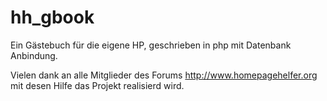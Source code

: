 # hh_gbook
Ein Gästebuch für die eigene HP, geschrieben in php mit Datenbank Anbindung.

Vielen dank an alle Mitglieder des Forums http://www.homepagehelfer.org
mit desen Hilfe das Projekt realisierd wird.
